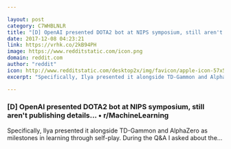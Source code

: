 ```yaml
---

layout: post
category: C7WHBLNLR
title: "[D] OpenAI presented DOTA2 bot at NIPS symposium, still aren't publishing details... • r/MachineLearning"
date: 2017-12-08 04:23:21
link: https://vrhk.co/2kB94PH
image: https://www.redditstatic.com/icon.png
domain: reddit.com
author: "reddit"
icon: http://www.redditstatic.com/desktop2x/img/favicon/apple-icon-57x57.png
excerpt: "Specifically, Ilya presented it alongside TD-Gammon and AlphaZero as milestones in learning through self-play. During the Q&amp;A I asked about the..."

---
```


### [D] OpenAI presented DOTA2 bot at NIPS symposium, still aren't publishing details... • r/MachineLearning

Specifically, Ilya presented it alongside TD-Gammon and AlphaZero as milestones in learning through self-play. During the Q&amp;A I asked about the...